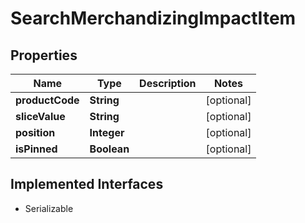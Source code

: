 

# SearchMerchandizingImpactItem


## Properties

| Name | Type | Description | Notes |
|------------ | ------------- | ------------- | -------------|
|**productCode** | **String** |  |  [optional] |
|**sliceValue** | **String** |  |  [optional] |
|**position** | **Integer** |  |  [optional] |
|**isPinned** | **Boolean** |  |  [optional] |


## Implemented Interfaces

* Serializable


